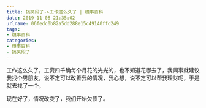 ```yaml
---
title: 搞笑段子->工作这么久了 | 糗事百科
date: 2019-11-08 21:35:02
urlname: 06fedc0b82a5dd288e15c49140ffd249
tags: 
- 糗事百科
categories:
- 糗事百科
- 搞笑段子
---
```

工作这么久了，工资四千确每个月花的光光的，也不知道花哪去了，我同事就建议我找个男朋友，说不定可以改善我的情况，我心想，说不定可以帮我理财呢，于是就去找了一个。

现在好了，情况改变了，我们开始欠债了。



